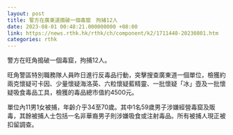 ```yaml
---
layout: post
title: 警方在廣東道搗破一個毒窟　拘捕12人
date: 2023-08-01 00:48:21.000000000 +08:00
link: https://news.rthk.hk/rthk/ch/component/k2/1711448-20230801.htm
categories: rthk
---
```


警方在旺角搗破一個毒窟，拘捕12人。

旺角警區特別職務隊人員昨日進行反毒品行動，突擊搜查廣東道一個單位，檢獲約兩克懷疑可卡因、少量懷疑海洛英、六粒懷疑藍精靈、一批懷疑「冰」壺及一批懷疑吸食毒品工具，檢獲的毒品總市值約4500元。

單位內11男1女被捕，年齡介乎34至70歲。其中1名59歲男子涉嫌經營毒窟及販毒，其餘被捕人士包括一名非華裔男子則涉嫌吸食或注射毒品。所有被捕人現正被扣留調查。

